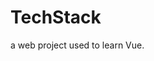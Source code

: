 <!--
 * @Descripttion: 
 * @version: 
 * @Author: ErCHen
 * @Date: 2020-07-13 21:34:31
 * @LastEditTime: 2020-07-13 21:36:27
--> 

# TechStack

a web project used to learn Vue.
